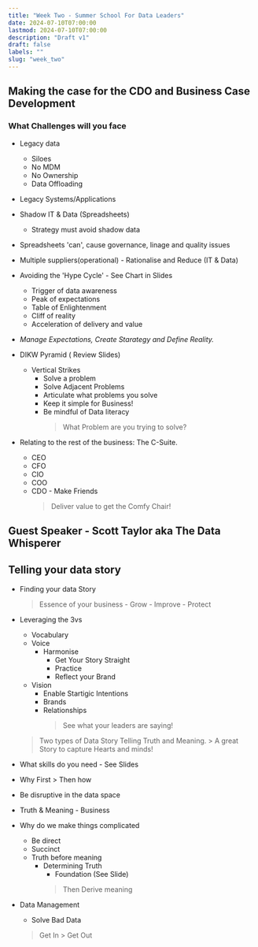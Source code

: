 ```yaml
---
title: "Week Two - Summer School For Data Leaders"
date: 2024-07-10T07:00:00
lastmod: 2024-07-10T07:00:00
description: "Draft v1"
draft: false
labels: ""
slug: "week_two"
---
```


## Making the case for the CDO and Business Case Development

### What Challenges will you face

- Legacy data
	- Siloes
	- No MDM
	- No Ownership
	- Data Offloading
	
- Legacy Systems/Applications
- Shadow IT & Data (Spreadsheets)
	- Strategy must avoid shadow data
- Spreadsheets 'can', cause governance, linage and quality issues
- Multiple suppliers(operational) - Rationalise and Reduce (IT & Data)
- Avoiding the 'Hype Cycle' - See Chart in Slides
	- Trigger of data awareness
	- Peak of expectations
	- Table of Enlightenment
	- Cliff of reality
	- Acceleration of delivery and value
	
- *Manage Expectations, Create Starategy and Define Reality.*
- DIKW Pyramid ( Review Slides)
	- Vertical Strikes
		- Solve a problem
		- Solve Adjacent Problems
		- Articulate what problems you solve
		- Keep it simple for Business!
		- Be mindful of Data literacy
			> What Problem are you trying to solve?
- Relating to the rest of the business: The C-Suite.
	- CEO
	- CFO
	- CIO
	- COO
	- CDO - Make Friends
		> Deliver value to get the Comfy Chair!
		
## Guest Speaker - Scott Taylor aka The Data Whisperer

## Telling your data story
- Finding your data Story
	> Essence of your business
		- Grow
		- Improve
		- Protect
		
- Leveraging the 3vs
    - Vocabulary
    - Voice
        - Harmonise
            - Get Your Story Straight
            - Practice
            - Reflect your Brand
    - Vision
        - Enable Startigic Intentions
        - Brands
        - Relationships
            > See what your leaders are saying!
    > Two types of Data Story Telling Truth and Meaning.
        > A great Story to capture Hearts and minds!
- What skills do you need - See Slides
- Why First > Then how
- Be disruptive in the data space
- Truth & Meaning - Business
- Why do we make things complicated
    - Be direct
    - Succinct 
    - Truth before meaning
        - Determining Truth
            - Foundation (See Slide)
            > Then Derive meaning
- Data Management
    - Solve Bad Data
    > Get In > Get Out
